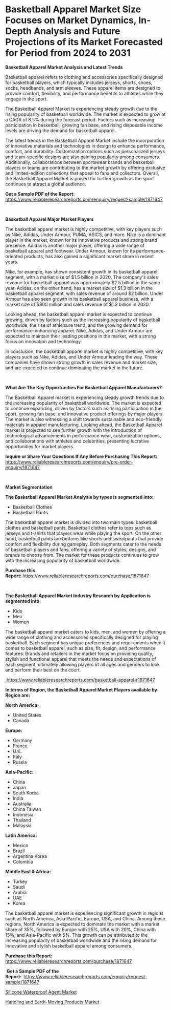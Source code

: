 <p><h1>Basketball Apparel Market Size Focuses on Market Dynamics, In-Depth Analysis and Future Projections of its Market Forecasted for Period from 2024 to 2031</h1></p><p><strong>Basketball Apparel Market Analysis and Latest Trends</strong></p>
<p><p>Basketball apparel refers to clothing and accessories specifically designed for basketball players, which typically includes jerseys, shorts, shoes, socks, headbands, and arm sleeves. These apparel items are designed to provide comfort, flexibility, and performance benefits to athletes while they engage in the sport.</p><p>The Basketball Apparel Market is experiencing steady growth due to the rising popularity of basketball worldwide. The market is expected to grow at a CAGR of 8.5% during the forecast period. Factors such as increasing participation in basketball, growing fan base, and rising disposable income levels are driving the demand for basketball apparel.</p><p>The latest trends in the Basketball Apparel Market include the incorporation of innovative materials and technologies in design to enhance performance, comfort, and durability. Customization options such as personalized jerseys and team-specific designs are also gaining popularity among consumers. Additionally, collaborations between sportswear brands and basketball players or teams are contributing to the market growth by offering exclusive and limited-edition collections that appeal to fans and collectors. Overall, the Basketball Apparel Market is poised for further growth as the sport continues to attract a global audience.</p></p>
<p><strong>Get a Sample PDF of the Report:&nbsp;</strong> <a href="https://www.reliableresearchreports.com/enquiry/request-sample/1871647">https://www.reliableresearchreports.com/enquiry/request-sample/1871647</a></p>
<p>&nbsp;</p>
<p><strong>Basketball Apparel Major Market Players</strong></p>
<p><p>The basketball apparel market is highly competitive, with key players such as Nike, Adidas, Under Armour, PUMA, ASICS, and more. Nike is a dominant player in the market, known for its innovative products and strong brand presence. Adidas is another major player, offering a wide range of basketball apparel and footwear. Under Armour, known for its performance-oriented products, has also gained a significant market share in recent years.</p><p>Nike, for example, has shown consistent growth in its basketball apparel segment, with a market size of $1.5 billion in 2020. The company's sales revenue for basketball apparel was approximately $2.5 billion in the same year. Adidas, on the other hand, has a market size of $1.3 billion in the basketball apparel segment, with sales revenue of around $2 billion. Under Armour has also seen growth in its basketball apparel business, with a market size of $800 million and sales revenue of $1.2 billion in 2020.</p><p>Looking ahead, the basketball apparel market is expected to continue growing, driven by factors such as the increasing popularity of basketball worldwide, the rise of athleisure trend, and the growing demand for performance-enhancing apparel. Nike, Adidas, and Under Armour are expected to maintain their leading positions in the market, with a strong focus on innovation and technology.</p><p>In conclusion, the basketball apparel market is highly competitive, with key players such as Nike, Adidas, and Under Armour leading the way. These companies have shown strong growth in sales revenue and market size, and are expected to continue dominating the market in the future.</p></p>
<p>&nbsp;</p>
<p><strong>What Are The Key Opportunities For Basketball Apparel Manufacturers?</strong></p>
<p><p>The Basketball Apparel market is experiencing steady growth trends due to the increasing popularity of basketball worldwide. The market is expected to continue expanding, driven by factors such as rising participation in the sport, growing fan base, and innovative product offerings by major players. The market is also witnessing a shift towards sustainable and eco-friendly materials in apparel manufacturing. Looking ahead, the Basketball Apparel market is projected to see further growth with the introduction of technological advancements in performance wear, customization options, and collaborations with athletes and celebrities, presenting lucrative opportunities for market players.</p></p>
<p><strong>Inquire or Share Your Questions If Any Before Purchasing This Report:</strong> <a href="https://www.reliableresearchreports.com/enquiry/pre-order-enquiry/1871647">https://www.reliableresearchreports.com/enquiry/pre-order-enquiry/1871647</a></p>
<p>&nbsp;</p>
<p><strong>Market Segmentation</strong></p>
<p><strong>The Basketball Apparel Market Analysis by types is segmented into:</strong></p>
<p><ul><li>Basketball Clothes</li><li>Basketball Pants</li></ul></p>
<p><p>The basketball apparel market is divided into two main types: basketball clothes and basketball pants. Basketball clothes refer to tops such as jerseys and t-shirts that players wear while playing the sport. On the other hand, basketball pants are bottoms like shorts and sweatpants that provide comfort and flexibility during gameplay. Both segments cater to the needs of basketball players and fans, offering a variety of styles, designs, and brands to choose from. The market for these products continues to grow with the increasing popularity of basketball worldwide.</p></p>
<p><strong>Purchase this Report:&nbsp;</strong><a href="https://www.reliableresearchreports.com/purchase/1871647">https://www.reliableresearchreports.com/purchase/1871647</a></p>
<p>&nbsp;</p>
<p><strong>The Basketball Apparel Market Industry Research by Application is segmented into:</strong></p>
<p><ul><li>Kids</li><li>Men</li><li>Women</li></ul></p>
<p><p>The basketball apparel market caters to kids, men, and women by offering a wide range of clothing and accessories specifically designed for playing basketball. Each segment has unique preferences and requirements when it comes to basketball apparel, such as size, fit, design, and performance features. Brands and retailers in the market focus on providing quality, stylish and functional apparel that meets the needs and expectations of each segment, ultimately allowing players of all ages and genders to look and perform their best on the court.</p></p>
<p><a href="https://www.reliableresearchreports.com/basketball-apparel-r1871647">&nbsp;https://www.reliableresearchreports.com/basketball-apparel-r1871647</a></p>
<p><strong>In terms of Region, the Basketball Apparel Market Players available by Region are:</strong></p>
<p>
    <p> <strong> North America: </strong>
        <ul>
            <li>United States</li>
            <li>Canada</li>
        </ul>
        </p> 
    <p> <strong> Europe: </strong>
        <ul>
            <li>Germany</li>
            <li>France</li>
            <li>U.K.</li>
            <li>Italy</li>
            <li>Russia</li>
        </ul>
        </p> 
    <p> <strong> Asia-Pacific: </strong>
        <ul>
            <li>China</li>
            <li>Japan</li>
            <li>South Korea</li>
            <li>India</li>
            <li>Australia</li>
            <li>China Taiwan</li>
            <li>Indonesia</li>
            <li>Thailand</li>
            <li>Malaysia</li>
        </ul>
        </p> 
    <p> <strong> Latin America: </strong>
        <ul>
            <li>Mexico</li>
            <li>Brazil</li>
            <li>Argentina Korea</li>
            <li>Colombia</li>
        </ul>
        </p> 
    <p> <strong> Middle East & Africa: </strong>
        <ul>
            <li>Turkey</li>
            <li>Saudi</li>
            <li>Arabia</li>
            <li>UAE</li>
            <li>Korea</li>
        </ul>
    </p>
    </p>
<p><p>The basketball apparel market is experiencing significant growth in regions such as North America, Asia-Pacific, Europe, USA, and China. Among these regions, North America is expected to dominate the market with a market share of 35%, followed by Europe with 25%, USA with 20%, China with 15%, and Asia-Pacific with 5%. This growth can be attributed to the increasing popularity of basketball worldwide and the rising demand for innovative and stylish basketball apparel among consumers.</p></p>
<p><strong>Purchase this Report: </strong><a href="https://www.reliableresearchreports.com/purchase/1871647">https://www.reliableresearchreports.com/purchase/1871647</a></p>
<p>&nbsp;<strong>Get a Sample PDF of the Report:&nbsp;&nbsp;</strong><a href="https://www.reliableresearchreports.com/enquiry/request-sample/1871647">https://www.reliableresearchreports.com/enquiry/request-sample/1871647</a></p>
<p><strong></strong></p>
<p><p><a href="https://github.com/refatkhan11277/Market-Research-Report-List-1/blob/main/silicone-waterproof-agent-market.md">Silicone Waterproof Agent Market</a></p><p><a href="https://view.publitas.com/reportprime-1/handling-and-earth-moving-products-market-trends-and-analysis-opportunities-and-challenges-for-future-growth-2024-2031/">Handling and Earth-Moving Products Market</a></p></p>